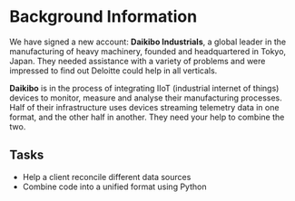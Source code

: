 # Background Information

We have signed a new account: **Daikibo Industrials**, a global leader in the manufacturing of heavy machinery, founded and headquartered in Tokyo, Japan. They needed assistance with a variety of problems and were impressed to find out Deloitte could help in all verticals.

**Daikibo** is in the process of integrating IIoT (industrial internet of things) devices to monitor, measure and analyse their manufacturing processes. Half of their infrastructure uses devices streaming telemetry data in one format, and the other half in another. They need your help to combine the two.

## Tasks

- Help a client reconcile different data sources
- Combine code into a unified format using Python 